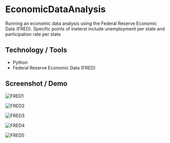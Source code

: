 # EconomicDataAnalysis

Running an economic data analysis using the Federal Reserve Economic Data (FRED). Specific points of ineterst include unemployment per state and participation rate per state

## Technology / Tools

- Python
- Federal Reserve Economic Data (FRED)

## Screenshot / Demo

![FRED1](https://github.com/GerardRosario/EconomicDataAnalysis/assets/55461102/0f9cffd6-619c-48eb-b490-967697a4bc79)

![FRED2](https://github.com/GerardRosario/EconomicDataAnalysis/assets/55461102/d96eb7de-796f-4b45-a835-e4bf0a591375)

![FRED3](https://github.com/GerardRosario/EconomicDataAnalysis/assets/55461102/cc4ceb64-c259-4719-8a47-afc7ae148a86)

![FRED4](https://github.com/GerardRosario/EconomicDataAnalysis/assets/55461102/9ccd4555-d850-4ece-a1e1-bfba236319a8)

![FRED5](https://github.com/GerardRosario/EconomicDataAnalysis/assets/55461102/e1573130-13d4-4a05-9c40-029a414e26d9)
